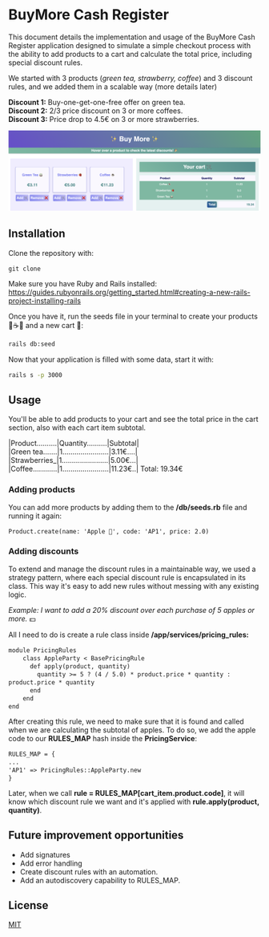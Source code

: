 # BuyMore Cash Register

This document details the implementation and usage of the BuyMore Cash Register application designed to simulate a simple checkout process with the ability to add products to a cart and calculate the total price, including special discount rules.

We started with 3 products (*green tea, strawberry, coffee*) and 3 discount rules, and we added them in a scalable way (more details later)

**Discount 1:** Buy-one-get-one-free offer on green tea.\
**Discount 2:** 2/3 price discount on 3 or more coffees.\
**Discount 3:** Price drop to 4.5€ on 3 or more strawberries.

<img src="/app/assets/images/screenshot.png" alt="buy more"/>

## Installation

Clone the repository with:
```
git clone
```
Make sure you have Ruby and Rails installed:
https://guides.rubyonrails.org/getting_started.html#creating-a-new-rails-project-installing-rails


Once you have it, run the seeds file in your terminal to create your products 🍵☕️🍓 and a new cart 🛒:

 ```bash
rails db:seed
```
Now that your application is filled with some data, start it with:

```bash
rails s -p 3000
```

## Usage

You'll be able to add products to your cart and see the total price in the cart section, also with each cart item subtotal.

|Product..........|Quantity..........|Subtotal|\
|Green tea.......|1.......................|3.11€....|\
|Strawberries_|1.......................|5.00€...|\
|Coffee............|1.......................|11.23€..|
                              Total: 19.34€

### Adding products
You can add more products by adding them to the **/db/seeds.rb** file and running it again:

 ```
Product.create(name: 'Apple 🍎', code: 'AP1', price: 2.0)
```

### Adding discounts
To extend and manage the discount rules in a maintainable way, we used a strategy pattern, where each special discount rule is encapsulated in its class. This way it's easy to add new rules without messing with any existing logic.

_Example: I want to add a 20% discount over each purchase of 5 apples or more._ 💵

All I need to do is create a rule class inside **/app/services/pricing_rules:**

```
module PricingRules
    class AppleParty < BasePricingRule
      def apply(product, quantity)
        quantity >= 5 ? (4 / 5.0) * product.price * quantity : product.price * quantity
      end
    end
end

```
After creating this rule, we need to make sure that it is found and called when we are calculating the subtotal of apples. To do so, we add the apple code to our **RULES_MAP** hash inside the **PricingService**:

```
RULES_MAP = {
...
'AP1' => PricingRules::AppleParty.new
}
```
Later, when we call **rule = RULES_MAP[cart_item.product.code]**, it will know which discount rule we want and it's applied with **rule.apply(product, quantity)**.

## Future improvement opportunities
- Add signatures
- Add error handling
- Create discount rules with an automation.
- Add an autodiscovery capability to RULES_MAP.

## License

[MIT](https://choosealicense.com/licenses/mit/)